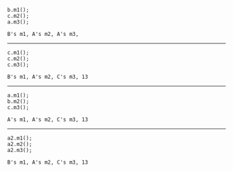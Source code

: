     b.m1();
    c.m2();
    a.m3();
<!-- -->
    B's m1, A's m2, A's m3, 
----
    c.m1();
    c.m2();
    c.m3();
<!-- -->
    B's m1, A's m2, C's m3, 13
----
    a.m1();
    b.m2();
    c.m3();
<!-- -->
    A's m1, A's m2, C's m3, 13
----
    a2.m1();
    a2.m2();
    a2.m3();
<!-- -->
    B's m1, A's m2, C's m3, 13